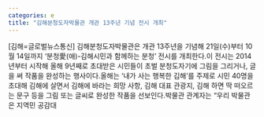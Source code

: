 ```yaml
---
categories: e
title: "김해분청도자박물관 개관 13주년 기념 전시 개최"
---
```

[김해=글로벌뉴스통신] 김해분청도자박물관은 개관 13주년을 기념해 21일(수)부터 10월 14일까지 ‘분청愛(애)-김해시민과 함께하는 분청’ 전시를 개최한다.이 전시는 2014년부터 시작해 올해 9년째로 초대받은 시민들이 초벌 분청도자기에 그림을 그리거나, 글을 써 작품을 완성하는 행사이다.올해는 ‘내가 사는 행복한 김해’를 주제로 시민 40명을 초대해 김해에 살면서 김해에 바라는 희망 사항, 김해 대표 관광지, 김해 하면 딱 떠오르는 문구 등을 그림 또는 글씨로 완성한 작품을 선보인다.박물관 관계자는 “우리 박물관은 지역민 공감대